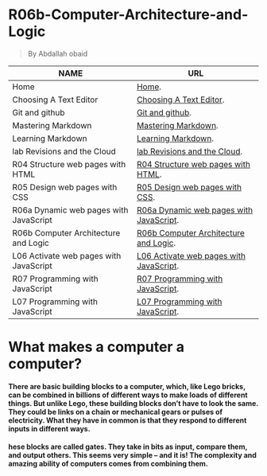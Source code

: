 # R06b-Computer-Architecture-and-Logic
> By Abdallah obaid

**NAME** | **URL**
------------ | -------------
Home | [Home](https://abdallah-obaid.github.io/learning-journal/).
Choosing A Text Editor | [Choosing A Text Editor](https://abdallah-obaid.github.io/learning-journal/choosing-A-Text-Editor).
Git and github | [Git and github](https://abdallah-obaid.github.io/learning-journal/git-and-github).
Mastering Markdown | [Mastering Markdown](https://abdallah-obaid.github.io/learning-journal/mastering-Markdown).
Learning Markdown | [Learning Markdown](https://abdallah-obaid.github.io/learning-journal/learning-Markdown).
lab Revisions and the Cloud  | [lab Revisions and the Cloud](https://abdallah-obaid.github.io/learning-journal/R03-Revisions-and-the-Cloud).
R04 Structure web pages with HTML  | [R04 Structure web pages with HTML](https://abdallah-obaid.github.io/learning-journal/R04-Structure-web-pages-with-HTML).
R05 Design web pages with CSS  | [R05 Design web pages with CSS](https://abdallah-obaid.github.io/learning-journal/R05-Design-web-pages-with-CSS).
R06a Dynamic web pages with JavaScript  | [R06a Dynamic web pages with JavaScript](https://abdallah-obaid.github.io/learning-journal/R06a-Dynamic-web-pages-with-JavaScript).
R06b Computer Architecture and Logic  | [R06b Computer Architecture and Logic](https://abdallah-obaid.github.io/learning-journal/R06b-Computer-Architecture-and-Logic).
L06 Activate web pages with JavaScript  | [L06 Activate web pages with JavaScript](https://abdallah-obaid.github.io/learning-journal/L06-Activate-web-pages-with-JavaScript.Html).
R07 Programming with JavaScript  | [R07 Programming with JavaScript](https://abdallah-obaid.github.io/learning-journal/R07-Programming-with-JavaScript).
L07 Programming with JavaScript  | [L07 Programming with JavaScript](https://abdallah-obaid.github.io/learning-journal/L07-Programming-with-JavaScript.HTML).


# What makes a computer a computer?
#### There are basic building blocks to a computer, which, like Lego bricks, can be combined in billions of different ways to make loads of different things. But unlike Lego, these building blocks don’t have to look the same. They could be links on a chain or mechanical gears or pulses of electricity. What they have in common is that they respond to different inputs in different ways.
#### hese blocks are called gates. They take in bits as input, compare them, and output others. This seems very simple – and it is! The complexity and amazing ability of computers comes from combining them.